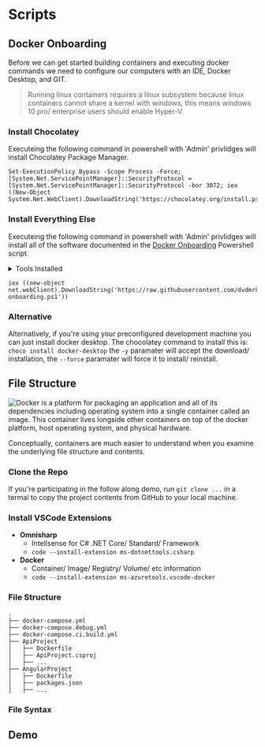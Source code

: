 # Scripts

## Docker Onboarding

Before we can get started building containers and executing docker commands we need to configure our computers with an IDE, Docker Desktop, and GIT. 

> Running linux containers requires a linux subsystem because linux containers cannot share a kernel with windows, this means windows 10 pro/ enterprise users should enable Hyper-V.

### Install Chocolatey

Executeing the following command in powershell with 'Admin' privlidges will install Chocolatey Package Manager.

```
Set-ExecutionPolicy Bypass -Scope Process -Force; [System.Net.ServicePointManager]::SecurityProtocol = [System.Net.ServicePointManager]::SecurityProtocol -bor 3072; iex ((New-Object System.Net.WebClient).DownloadString('https://chocolatey.org/install.ps1'))
```
### Install Everything Else
Executeing the following command in powershell with 'Admin' privlidges will install all of the software documented in the [Docker Onboarding](https://github.com/dvdmrk/DockerPresentation/blob/main/Scripts/docker-onboarding.ps1) Powershell script.

<details>
<summary>Tools Installed</summary>

**Required**

- Docker Desktop - Provides UI and CLI

**Recomended**

- Node JS - Provided by docker image
- // Node Version Manager - Alternative to Node
- .NET Core SDK - Provided by docker image
- Git Bash - CLI for cloning demo repo

**Optional**

- Visual Studio Code - Any IDE will suffice
- SQL Server Management Studio - For connecting to SQL DB
- HeidiSQL - For connecting to PostgreSQL DB

**Unnecessary**

- MySQL Workbench - For connecting to MySQL DB

Visual Studio Code
</details>

```
iex ((new-object net.webClient).DownloadString('https://raw.githubusercontent.com/dvdmrk/DockerPresentation/main/Scripts/docker-onboarding.ps1'))
```

### Alternative

Alternatively, if you're using your preconfigured development machine you can just install docker desktop. The chocolatey command to install this is: `choco install docker-desktop` the `-y` paramater will accept the download/ installation, the `--force` paramater will force it to install/ reinstall.



## <a id="filestructure"></a> File Structure ##

![Docker is a platform for packaging an application and all of its dependencies including operating system into a single container called an image. This container lives longside other containers on top of the docker platform, host operating system, and physical hardware.](https://www.docker.com/sites/default/files/d8/2018-11/docker-containerized-appliction-blue-border_2.png "Docker Container Structure")

Conceptually, containers are much easier to understand when you examine the underlying file structure and contents.

### Clone the Repo

If you're participating in the follow along demo, run `git clone ...` in a termal to copy the project contents from GitHub to your local machine.

### Install VSCode Extensions

- **Omnisharp** 
  - Intellsense for C# .NET Core/ Standard/ Framework
  - `code --install-extension ms-dotnettools.csharp` 
- **Docker**
  - Container/ Image/ Registry/ Volume/ etc information
  - `code --install-extension ms-azuretools.vscode-docker`

### File Structure

```
.
├── docker-compose.yml
├── docker-compose.debug.yml
├── docker-compose.ci.build.yml
├── ApiProject
│   ├── Dockerfile
│   ├── ApiProject.csproj
│   ├── ...
├── AngularProject
│   ├── Dockerfile
│   ├── packages.json
│   ├── ...
```

### File Syntax


## Demo

